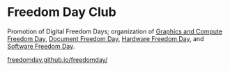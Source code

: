 # Freedom Day Club

Promotion of Digital Freedom Days; organization of [Graphics and Compute Freedom Day](https://freedomday.github.io/graphicsandcompute/), [Document Freedom Day](https://freedomday.github.io/document/), [Hardware Freedom Day](https://freedomday.github.io/hardware/), and [Software Freedom Day](https://freedomday.github.io/software/).

[freedomday.github.io/freedomday/](https://freedomday.github.io/freedomday/)
